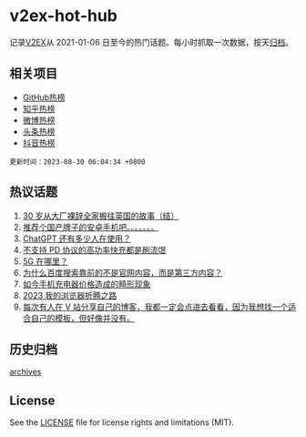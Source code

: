 # v2ex-hot-hub

 记录[V2EX](https://www.v2ex.com/)从 2021-01-06 日至今的热门话题。每小时抓取一次数据，按天[归档](archives)。
 
 ## 相关项目

- [GitHub热榜](https://github.com/snaildev/github-hot-hub)
- [知乎热榜](https://github.com/snaildev/zhihu-hot-hub)
- [微博热榜](https://github.com/snaildev/weibo-hot-hub)
- [头条热榜](https://github.com/snaildev/toutiao-hot-hub)
- [抖音热榜](https://github.com/snaildev/douyin-hot-hub)


 `更新时间：2023-08-30 06:04:34 +0800`

## 热议话题

1. [30 岁从大厂裸辞全家搬往英国的故事（结）](https://www.v2ex.com/t/969041)
1. [推荐个国产牌子的安卓手机吧。。。。。。。](https://www.v2ex.com/t/969089)
1. [ChatGPT 还有多少人在使用？](https://www.v2ex.com/t/969052)
1. [不支持 PD 协议的高功率快充都是刷流氓](https://www.v2ex.com/t/969137)
1. [5G 在哪里？](https://www.v2ex.com/t/969070)
1. [为什么百度搜索靠前的不是官网内容，而是第三方内容？](https://www.v2ex.com/t/969051)
1. [如今手机充电器价格造成的畸形现象](https://www.v2ex.com/t/969133)
1. [2023 我的浏览器折腾之路](https://www.v2ex.com/t/969065)
1. [每次有人在 V 站分享自己的博客，我都一定会点进去看看，因为我想找一个适合自己的模板，但好像并没有。](https://www.v2ex.com/t/969149)

## 历史归档

[archives](archives)

## License

See the [LICENSE](LICENSE) file for license rights and limitations (MIT).
